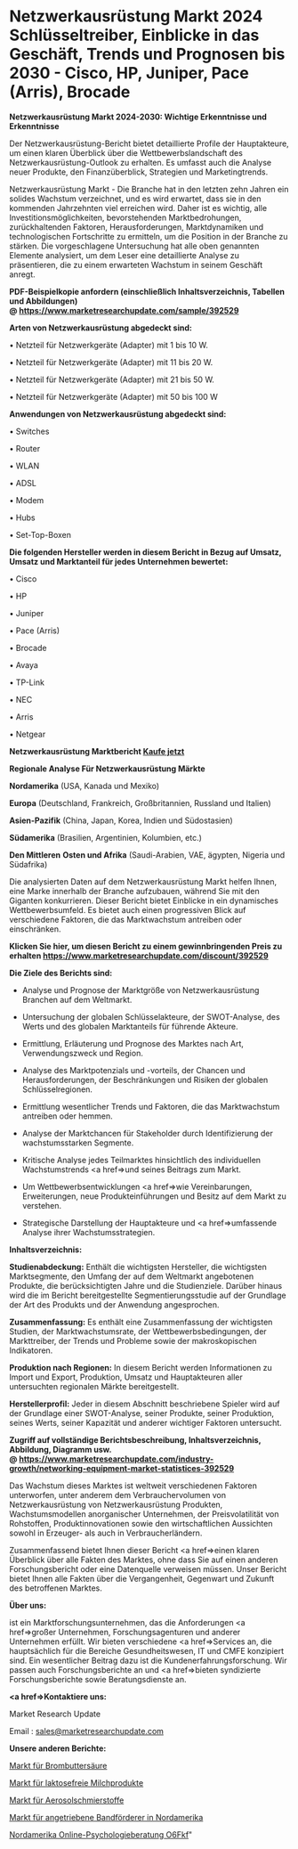 # Netzwerkausrüstung Markt 2024 Schlüsseltreiber, Einblicke in das Geschäft, Trends und Prognosen bis 2030 - Cisco, HP, Juniper, Pace (Arris), Brocade

<strong>Netzwerkausrüstung Markt 2024-2030: Wichtige Erkenntnisse und Erkenntnisse</strong>

Der Netzwerkausrüstung-Bericht bietet detaillierte Profile der Hauptakteure, um einen klaren Überblick über die Wettbewerbslandschaft des Netzwerkausrüstung-Outlook zu erhalten. Es umfasst auch die Analyse neuer Produkte, den Finanzüberblick, Strategien und Marketingtrends.

Netzwerkausrüstung Markt - Die Branche hat in den letzten zehn Jahren ein solides Wachstum verzeichnet, und es wird erwartet, dass sie in den kommenden Jahrzehnten viel erreichen wird. Daher ist es wichtig, alle Investitionsmöglichkeiten, bevorstehenden Marktbedrohungen, zurückhaltenden Faktoren, Herausforderungen, Marktdynamiken und technologischen Fortschritte zu ermitteln, um die Position in der Branche zu stärken. Die vorgeschlagene Untersuchung hat alle oben genannten Elemente analysiert, um dem Leser eine detaillierte Analyse zu präsentieren, die zu einem erwarteten Wachstum in seinem Geschäft anregt.

<strong><b>PDF-Beispielkopie anfordern (einschließlich Inhaltsverzeichnis, Tabellen und Abbildungen) @ </b></strong><strong><a href=https://www.marketresearchupdate.com/sample/392529><strong>https://www.marketresearchupdate.com/sample/392529</u></a></strong></strong>

<strong>Arten von Netzwerkausrüstung abgedeckt sind:</strong>

• Netzteil für Netzwerkgeräte (Adapter) mit 1 bis 10 W.

• Netzteil für Netzwerkgeräte (Adapter) mit 11 bis 20 W.

• Netzteil für Netzwerkgeräte (Adapter) mit 21 bis 50 W.

• Netzteil für Netzwerkgeräte (Adapter) mit 50 bis 100 W

<strong>Anwendungen von Netzwerkausrüstung abgedeckt sind:</strong>

• Switches

• Router

• WLAN

• ADSL

• Modem

• Hubs

• Set-Top-Boxen

<strong>Die folgenden Hersteller werden in diesem Bericht in Bezug auf Umsatz, Umsatz und Marktanteil für jedes Unternehmen bewertet:</strong>

• Cisco

• HP

• Juniper

• Pace (Arris)

• Brocade

• Avaya

• TP-Link

• NEC

• Arris

• Netgear

<strong>Netzwerkausrüstung Marktbericht <a href=https://www.marketresearchupdate.com/buynow/392529>Kaufe jetzt</a></strong>

<strong>Regionale Analyse Für Netzwerkausrüstung Märkte</strong>

<strong>Nordamerika</strong> (USA, Kanada und Mexiko)

<strong>Europa</strong> (Deutschland, Frankreich, Großbritannien, Russland und Italien)

<strong>Asien-Pazifik</strong> (China, Japan, Korea, Indien und Südostasien)

<strong>Südamerika</strong> (Brasilien, Argentinien, Kolumbien, etc.)

<strong>Den Mittleren</strong> <strong>Osten und Afrika</strong> (Saudi-Arabien, VAE, ägypten, Nigeria und Südafrika)

Die analysierten Daten auf dem Netzwerkausrüstung Markt helfen Ihnen, eine Marke innerhalb der Branche aufzubauen, während Sie mit den Giganten konkurrieren. Dieser Bericht bietet Einblicke in ein dynamisches Wettbewerbsumfeld. Es bietet auch einen progressiven Blick auf verschiedene Faktoren, die das Marktwachstum antreiben oder einschränken.

<strong>Klicken Sie hier, um diesen Bericht zu einem gewinnbringenden Preis zu erhalten
</strong><strong><a href=https://www.marketresearchupdate.com/discount/392529>https://www.marketresearchupdate.com/discount/392529</b></u></strong></a>

<strong>Die Ziele des Berichts sind:</strong>

- Analyse und Prognose der Marktgröße von Netzwerkausrüstung Branchen auf dem Weltmarkt.

- Untersuchung der globalen Schlüsselakteure, der SWOT-Analyse, des Werts und des globalen Marktanteils für führende Akteure.

- Ermittlung, Erläuterung und Prognose des Marktes nach Art, Verwendungszweck und Region.

- Analyse des Marktpotenzials und -vorteils, der Chancen und Herausforderungen, der Beschränkungen und Risiken der globalen Schlüsselregionen.

- Ermittlung wesentlicher Trends und Faktoren, die das Marktwachstum antreiben oder hemmen.

- Analyse der Marktchancen für Stakeholder durch Identifizierung der wachstumsstarken Segmente.

- Kritische Analyse jedes Teilmarktes hinsichtlich des individuellen Wachstumstrends <a href=>und</a> seines Beitrags zum Markt.

- Um Wettbewerbsentwicklungen <a href=>wie</a> Vereinbarungen, Erweiterungen, neue Produkteinführungen und Besitz auf dem Markt zu verstehen.

- Strategische Darstellung der Hauptakteure und <a href=>umfas</a>sende Analyse ihrer Wachstumsstrategien.

<strong>Inhaltsverzeichnis:</strong>

<strong>Studienabdeckung:</strong> Enthält die wichtigsten Hersteller, die wichtigsten Marktsegmente, den Umfang der auf dem Weltmarkt angebotenen Produkte, die berücksichtigten Jahre und die Studienziele. Darüber hinaus wird die im Bericht bereitgestellte Segmentierungsstudie auf der Grundlage der Art des Produkts und der Anwendung angesprochen.

<strong>Zusammenfassung:</strong> Es enthält eine Zusammenfassung der wichtigsten Studien, der Marktwachstumsrate, der Wettbewerbsbedingungen, der Markttreiber, der Trends und Probleme sowie der makroskopischen Indikatoren.

<strong>Produktion nach Regionen:</strong> In diesem Bericht werden Informationen zu Import und Export, Produktion, Umsatz und Hauptakteuren aller untersuchten regionalen Märkte bereitgestellt.

<strong>Herstellerprofil:</strong> Jeder in diesem Abschnitt beschriebene Spieler wird auf der Grundlage einer SWOT-Analyse, seiner Produkte, seiner Produktion, seines Werts, seiner Kapazität und anderer wichtiger Faktoren untersucht.

<strong><b>Zugriff auf vollständige Berichtsbeschreibung, Inhaltsverzeichnis, Abbildung, Diagramm usw. @ </b></strong><strong><a href=https://www.marketresearchupdate.com/industry-growth/networking-equipment-market-statistices-392529>https://www.marketresearchupdate.com/industry-growth/networking-equipment-market-statistices-392529</a></strong>

Das Wachstum dieses Marktes ist weltweit verschiedenen Faktoren unterworfen, unter anderem dem Verbrauchervolumen von Netzwerkausrüstung von Netzwerkausrüstung Produkten, Wachstumsmodellen anorganischer Unternehmen, der Preisvolatilität von Rohstoffen, Produktinnovationen sowie den wirtschaftlichen Aussichten sowohl in Erzeuger- als auch in Verbraucherländern.

Zusammenfassend bietet Ihnen dieser Bericht <a href=>einen</a> klaren Überblick über alle Fakten des Marktes, ohne dass Sie auf einen anderen Forschungsbericht oder eine Datenquelle verweisen müssen. Unser Bericht bietet Ihnen alle Fakten über die Vergangenheit, Gegenwart und Zukunft des betroffenen Marktes.

<strong>Über uns:</strong>

 ist ein Marktforschungsunternehmen, das die Anforderungen <a href=>großer</a> Unternehmen, Forschungsagenturen und anderer Unternehmen erfüllt. Wir bieten verschiedene <a href=>Services</a> an, die hauptsächlich für die Bereiche Gesundheitswesen, IT und CMFE konzipiert sind. Ein wesentlicher Beitrag dazu ist die Kundenerfahrungsforschung. Wir passen auch Forschungsberichte an und <a href=>bieten</a> syndizierte Forschungsberichte sowie Beratungsdienste an.

<strong><a href=>Kontaktiere uns:</a></strong>

Market Research Update

Email : sales@marketresearchupdate.com

<strong>Unsere anderen Berichte:</strong>

<a href=https://www.linkedin.com/pulse/bromobutyric-acid-market-industry-analysis-segments-top>Markt für Brombuttersäure</a>

<a href=https://www.linkedin.com/pulse/lactose-free-dairy-products-market-1f>Markt für laktosefreie Milchprodukte</a>

<a href=https://www.linkedin.com/pulse/aerosol-lubricants-market-outlooks-2023-size>Markt für Aerosolschmierstoffe</a>

<a href=https://www.linkedin.com/pulse/north-america-powered-belt-conveyors-market>Markt für angetriebene Bandförderer in Nordamerika</a>

<a href=https://www.linkedin.com/pulse/north-america-online-psychology-counceling-o6fkf/>Nordamerika Online-Psychologieberatung O6Fkf</a>"
